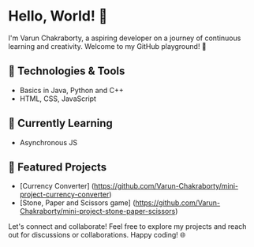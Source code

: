 # Hello, World! 👋

I'm Varun Chakraborty, a aspiring developer on a journey of continuous learning and creativity. Welcome to my GitHub playground! 🚀

## 🔧 Technologies & Tools
- Basics in Java, Python and C++
- HTML, CSS, JavaScript

## 🌱 Currently Learning
- Asynchronous JS

## 🚀 Featured Projects
- [Currency Converter] (https://github.com/Varun-Chakraborty/mini-project-currency-converter)
- [Stone, Paper and Scissors game] (https://github.com/Varun-Chakraborty/mini-project-stone-paper-scissors)

Let's connect and collaborate! Feel free to explore my projects and reach out for discussions or collaborations. Happy coding! 🌐
